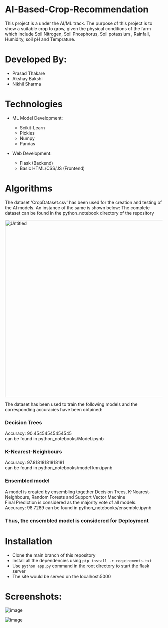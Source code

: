 # AI-Based-Crop-Recommendation
This project is a under the AI/ML track. The purpose of this project is to show a suitable crop to grow, 
given the physical conditions of the farm which include Soil Nitrogen, Soil Phosphorus, Soil potassium
, Rainfall, Humidity, soil pH and Temprature.

# Developed By:
* Prasad Thakare
* Akshay Bakshi
* Nikhil Sharma

# Technologies

* ML Model Development:
  * Scikit-Learn
  * Pickles
  * Numpy
  * Pandas
  
* Web Development:
  * Flask (Backend)
  * Basic HTML/CSS/JS (Frontend)

# Algorithms
The dataset 'CropDataset.csv' has been used for the creation and testing of the AI models. An instance of the same is shown below:
The complete dataset can be found in the python_notebook directory of the repository

<img width="567" alt="Untitled" src="https://user-images.githubusercontent.com/56474333/102003799-af144d80-3d30-11eb-81b3-34d56a819bd9.png">

The dataset has been used to train the following models and the corresponding accuracies have been obtained:
### Decision Trees
Accuracy: 90.45454545454545<br/>
can be found in python_notebooks/Model.ipynb 

### K-Nearest-Neighbours
Accuracy: 97.81818181818181<br/>
can be found in python_notebooks/model knn.ipynb 
### Ensembled model 
A model is created by ensembling together Decision Trees, K-Nearest-Neighbours, Random Forests and Support Vector Machine<br/>
Final Prediction is considered as the majority vote of all models.<br/>
Accuracy: 98.7289
can be found in python_notebooks/ensemble.ipynb

### Thus, the ensembled model is considered for Deployment

# Installation

* Clone the main branch of this repository
* Install all the dependencies using
```pip install -r requirements.txt```
* Use ```python app.py``` command in the root directory to start the flask server
* The site would be served on the localhost:5000

# Screenshots:

![image](https://user-images.githubusercontent.com/56474333/102004417-711a2800-3d36-11eb-874d-182b5ee108ce.png)

![image](https://user-images.githubusercontent.com/56474333/102004481-29e06700-3d37-11eb-8e6a-d2807b708fa7.png)




